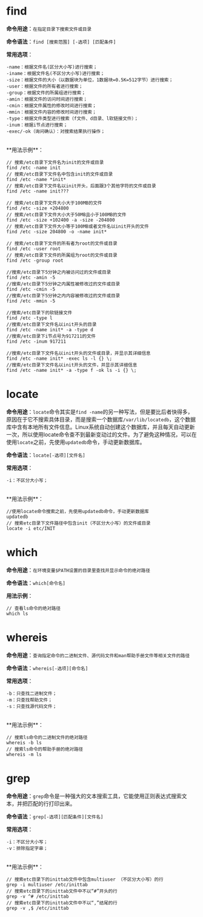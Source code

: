 # find
**命令用途**：`在指定目录下搜索文件或目录`

**命令语法**：`find [搜索范围] [-选项] [匹配条件]`

**常用选项**：

	-name：根据文件名(区分大小写)进行搜索；
	-iname：根据文件名(不区分大小写)进行搜索；
	-size：根据文件的大小（以数据块为单位，1数据块=0.5K=512字节）进行搜索；
	-user：根据文件的所有者进行搜索；
	-group：根据文件的所属组进行搜索；
	-amin：根据文件的访问时间进行搜索；
	-cmin：根据文件属性的修改时间进行搜索；
	-mmin：根据文件内容的修改时间进行搜索；
	-type：根据文件类型进行搜索（f文件、d目录、l软链接文件）；
	-inum：根据i节点进行搜索；
	-exec/-ok（询问确认）：对搜索结果执行操作；
<br/>
**用法示例**：

	// 搜索/etc目录下文件名为init的文件或目录
	find /etc -name init
	// 搜索/etc目录下文件名中包含init的文件或目录
	find /etc -name *init*
	// 搜索/etc目录下文件名以init开头，后面跟3个其他字符的文件或目录
	find /etc -name init???
	
	// 搜索/etc目录下文件大小大于100MB的文件
	find /etc -size +204800
	// 搜索/etc目录下文件大小大于50MB且小于100MB的文件
	find /etc -size +102400 -a -size -204800
	// 搜索/etc目录下文件大小等于100MB或者文件名以init开头的文件
	find /etc -size 204800 -o -name init*

	// 搜索/etc目录下文件的所有者为root的文件或目录
	find /etc -user root
	// 搜索/etc目录下文件的所属组为root的文件或目录
	find /etc -group root
 
	//搜索/etc目录下5分钟之内被访问过的文件或目录
	find /etc -amin -5
	//搜索/etc目录下5分钟之内属性被修改过的文件或目录
	find /etc -cmin -5
	//搜索/etc目录下5分钟之内内容被修改过的文件或目录
	find /etc -mmin -5
	
	//搜索/etc目录下的软链接文件
	find /etc -type l
	//搜索/etc目录下文件名以init开头的目录
	find /etc -name init* -a -type d
	//搜索/etc目录下i节点号为917211的文件
	find /etc -inum 917211
	
	//搜索/etc目录下文件名以init开头的文件或目录，并显示其详细信息
	find /etc -name init* -exec ls -l {} \;
	//搜索/etc目录下文件名以init开头的文件，并显示其详细信息
	find /etc -name init* -a -type f -ok ls -i {} \;

# locate
**命令用途**：`locate`命令其实是`find -name`的另一种写法，但是要比后者快得多，原因在于它不搜索具体目录，而是搜索一个数据库`/var/lib/locatedb`，这个数据库中含有本地所有文件信息。Linux系统自动创建这个数据库，并且每天自动更新一次，所以使用locate命令查不到最新变动过的文件。为了避免这种情况，可以在使用`locate`之前，先使用`updatedb`命令，手动更新数据库。

**命令语法**：`locate[-选项][文件名]`

**常用选项**：

	-i：不区分大小写； 
<br/>
**用法示例**：

	//使用locate命令搜索之前，先使用updatedb命令，手动更新数据库
	updatedb
	// 搜索etc目录下文件路径中包含init（不区分大小写）的文件或目录
	locate -i etc/INIT

# which
**命令用途**：`在环境变量$PATH设置的目录里查找并显示命令的绝对路径`

**命令语法**：`which[命令名]`

**用法示例**：
	
	// 查看ls命令的绝对路径
	which ls

# whereis
**命令用途**：`查询指定命令的二进制文件、源代码文件和man帮助手册文件等相关文件的路径`

**命令语法**：`whereis[-选项][命令名]`

**常用选项**：

	-b：只查找二进制文件；
	-m：只查找帮助文件；
	-s：只查找源代码文件； 
<br/>
**用法示例**：

	// 搜索ls命令的二进制文件的绝对路径
	whereis -b ls
	// 搜索ls命令的帮助手册的绝对路径
	whereis -m ls

# grep
**命令用途**：`grep`命令是一种强大的文本搜索工具，它能使用正则表达式搜索文本，并把匹配的行打印出来。

**命令语法**：`grep[-选项][匹配条件][文件名]`

**常用选项**：
	
	-i：不区分大小写；
	-v：排除指定字串； 
<br/>
**用法示例**：

	// 搜索etc目录下的inittab文件中包含multiuser （不区分大小写）的行
	grep -i multiuser /etc/inittab
	// 搜索etc目录下的inittab文件中不以“#”开头的行
	grep -v ^# /etc/inittab
	// 搜索etc目录下的inittab文件中不以“,”结尾的行
	grep -v ,$ /etc/inittab